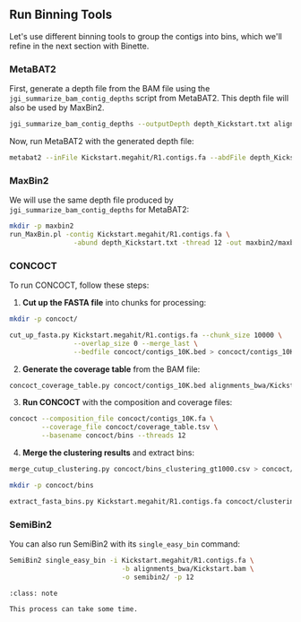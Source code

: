 ## Run Binning Tools

Let's use different binning tools to group the contigs into bins, which we'll refine in the next section with Binette.

### MetaBAT2

First, generate a depth file from the BAM file using the `jgi_summarize_bam_contig_depths` script from MetaBAT2. This depth file will also be used by MaxBin2. 

```bash
jgi_summarize_bam_contig_depths --outputDepth depth_Kickstart.txt alignments_bwa/Kickstart.bam
```

Now, run MetaBAT2 with the generated depth file:

```bash
metabat2 --inFile Kickstart.megahit/R1.contigs.fa --abdFile depth_Kickstart.txt --outFile metabat2/metabat2 --numThreads 12 --seed 1
```

### MaxBin2

We will use the same depth file produced by `jgi_summarize_bam_contig_depths` for MetaBAT2:

```bash
mkdir -p maxbin2
run_MaxBin.pl -contig Kickstart.megahit/R1.contigs.fa \
                -abund depth_Kickstart.txt -thread 12 -out maxbin2/maxbin2
```

### CONCOCT

To run CONCOCT, follow these steps:

1. **Cut up the FASTA file** into chunks for processing:

```bash
mkdir -p concoct/

cut_up_fasta.py Kickstart.megahit/R1.contigs.fa --chunk_size 10000 \
                --overlap_size 0 --merge_last \
                --bedfile concoct/contigs_10K.bed > concoct/contigs_10K.fa
```

2. **Generate the coverage table** from the BAM file:

```bash
concoct_coverage_table.py concoct/contigs_10K.bed alignments_bwa/Kickstart.bam > concoct/coverage_table.tsv
```

3. **Run CONCOCT** with the composition and coverage files:

```bash
concoct --composition_file concoct/contigs_10K.fa \
        --coverage_file concoct/coverage_table.tsv \
        --basename concoct/bins --threads 12
```

4. **Merge the clustering results** and extract bins:

```bash
merge_cutup_clustering.py concoct/bins_clustering_gt1000.csv > concoct/clustering_merge.csv

mkdir -p concoct/bins

extract_fasta_bins.py Kickstart.megahit/R1.contigs.fa concoct/clustering_merge.csv --output_path concoct/bins
```

### SemiBin2

You can also run SemiBin2 with its `single_easy_bin` command:


```bash
SemiBin2 single_easy_bin -i Kickstart.megahit/R1.contigs.fa \
                            -b alignments_bwa/Kickstart.bam \
                            -o semibin2/ -p 12
```

```{admonition} ⏳ Time Note
:class: note

This process can take some time.
```
